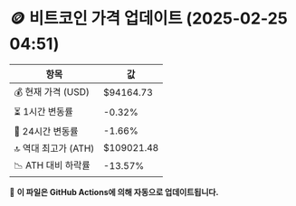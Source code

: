 # 🪙 비트코인 가격 업데이트 (2025-02-25 04:51)

| 항목                | 값 |
|--------------------|----------------|
| 💰 현재 가격 (USD) | $94164.73 |
| ⏳ 1시간 변동률    | -0.32% |
| 📆 24시간 변동률   | -1.66% |
| 🔝 역대 최고가 (ATH) | $109021.48 |
| 📉 ATH 대비 하락률 | -13.57% |

🔄 **이 파일은 GitHub Actions에 의해 자동으로 업데이트됩니다.**

